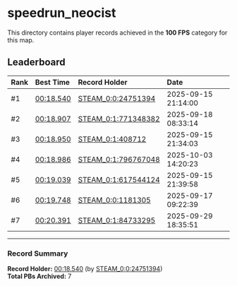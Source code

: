 # speedrun_neocist

This directory contains player records achieved in the **100 FPS** category for this map.

## Leaderboard

| Rank | Best Time | Record Holder | Date                |
| :--- | :-------- | :------------ | :------------------ |
| #1   | [00:18.540](./00018540_STEAM_0_0_24751394_20250915-211400.zip) | [STEAM_0:0:24751394](https://speedrun16.com/profile/STEAM_0:0:24751394)   | 2025-09-15 21:14:00 |
| #2   | [00:18.907](./00018907_STEAM_0_1_771348382_20250918-083314.zip) | [STEAM_0:1:771348382](https://speedrun16.com/profile/STEAM_0:1:771348382)   | 2025-09-18 08:33:14 |
| #3   | [00:18.950](./00018950_STEAM_0_1_408712_20250915-213403.zip) | [STEAM_0:1:408712](https://speedrun16.com/profile/STEAM_0:1:408712)   | 2025-09-15 21:34:03 |
| #4   | [00:18.986](./00018986_STEAM_0_1_796767048_20251003-142023.zip) | [STEAM_0:1:796767048](https://speedrun16.com/profile/STEAM_0:1:796767048)   | 2025-10-03 14:20:23 |
| #5   | [00:19.039](./00019039_STEAM_0_1_617544124_20250915-213958.zip) | [STEAM_0:1:617544124](https://speedrun16.com/profile/STEAM_0:1:617544124)   | 2025-09-15 21:39:58 |
| #6   | [00:19.748](./00019748_STEAM_0_0_1181305_20250917-092239.zip) | [STEAM_0:0:1181305](https://speedrun16.com/profile/STEAM_0:0:1181305)   | 2025-09-17 09:22:39 |
| #7   | [00:20.391](./00020391_STEAM_0_1_84733295_20250929-183551.zip) | [STEAM_0:1:84733295](https://speedrun16.com/profile/STEAM_0:1:84733295)   | 2025-09-29 18:35:51 |

---

### Record Summary
**Record Holder:** [00:18.540](./00018540_STEAM_0_0_24751394_20250915-211400.zip) (by [STEAM_0:0:24751394](https://speedrun16.com/profile/STEAM_0:0:24751394))  
**Total PBs Archived:** 7